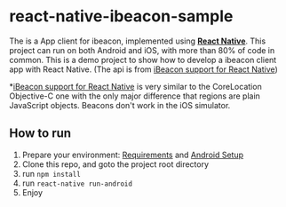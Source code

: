 
# react-native-ibeacon-sample

The is a  App client for ibeacon, implemented using [**React Native**](http://facebook.github.io/react-native/). This project can run on both Android and iOS, with more than 80% of code in common. This is a demo project to show how to develop a ibeacon client app with React Native. (The api is from [iBeacon support for React Native](https://github.com/frostney/react-native-ibeacon))

*[iBeacon support for React Native](https://github.com/frostney/react-native-ibeacon) is very similar to the CoreLocation Objective-C one with the only major difference that regions are plain JavaScript objects. Beacons don't work in the iOS simulator.

## How to run

1. Prepare your environment: [Requirements](http://facebook.github.io/react-native/docs/getting-started.html#requirements) and [Android Setup](http://facebook.github.io/react-native/docs/android-setup.html)
2. Clone this repo, and goto the project root directory
3. run `npm install`
4. run `react-native run-android`
5. Enjoy
